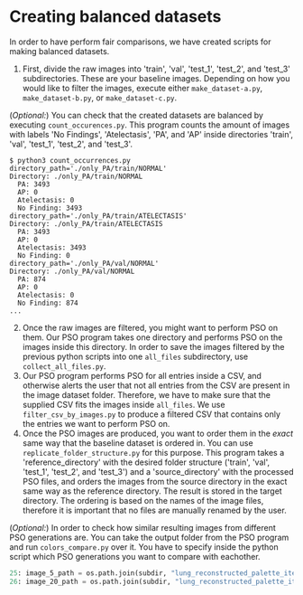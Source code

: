 # Creating balanced datasets
In order to have perform fair comparisons, we have created scripts for making balanced datasets.

1. First, divide the raw images into 'train', 'val', 'test_1', 'test_2', and 'test_3' subdirectories. These are your baseline images. Depending on how you would like to filter the images, execute either `make_dataset-a.py`, `make_dataset-b.py`, or `make_dataset-c.py`.

(*Optional:*) You can check that the created datasets are balanced by executing `count_occurences.py`. This program counts the amount of images with labels 'No Findings', 'Atelectasis', 'PA', and 'AP' inside directories 'train', 'val', 'test_1', 'test_2', and 'test_3'.

```
$ python3 count_occurrences.py 
directory_path='./only_PA/train/NORMAL'
Directory: ./only_PA/train/NORMAL
  PA: 3493
  AP: 0
  Atelectasis: 0
  No Finding: 3493
directory_path='./only_PA/train/ATELECTASIS'
Directory: ./only_PA/train/ATELECTASIS
  PA: 3493
  AP: 0
  Atelectasis: 3493
  No Finding: 0
directory_path='./only_PA/val/NORMAL'
Directory: ./only_PA/val/NORMAL
  PA: 874
  AP: 0
  Atelectasis: 0
  No Finding: 874
...
```

2. Once the raw images are filtered, you might want to perform PSO on them. Our PSO program takes one directory and performs PSO on the images inside this directory. In order to save the images filtered by the previous python scripts into one `all_files` subdirectory, use `collect_all_files.py`.
3. Our PSO program performs PSO for all entries inside a CSV, and otherwise alerts the user that not all entries from the CSV are present in the image dataset folder. Therefore, we have to make sure that the supplied CSV fits the images inside `all_files`. We use `filter_csv_by_images.py` to produce a filtered CSV that contains only the entries we want to perform PSO on.
4. Once the PSO images are produced, you want to order them in the *exact* same way that the baseline dataset is ordered in. You can use `replicate_folder_structure.py` for this purpose. This program takes a 'reference_directory' with the desired folder structure ('train', 'val', 'test_1', 'test_2', and 'test_3') and a 'source_directory' with the processed PSO files, and orders the images from the source directory in the exact same way as the reference directory. The result is stored in the target directory. The ordering is based on the names of the image files, therefore it is important that no files are manually renamed by the user.

(*Optional:*) In order to check how similar resulting images from different PSO generations are. You can take the output folder from the PSO program and run `colors_compare.py` over it. You have to specify inside the python script which PSO generations you want to compare with eachother. 

```python
25: image_5_path = os.path.join(subdir, "lung_reconstructed_palette_iter_5.png")
26: image_20_path = os.path.join(subdir, "lung_reconstructed_palette_iter_20.png")
```